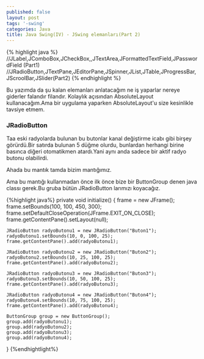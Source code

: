 ```yaml
---
published: false
layout: post
tags: '-swing'
categories: Java
title: Java Swing(IV) - JSwing elemanları(Part 2)
---
```

{% highlight java %}
//JLabel,JComboBox,JCheckBox,,JTextArea,JFormattedTextField,JPasswordField (Part1)
//JRadioButton,JTextPane,JEditorPane,JSpinner,JList,JTable,JProgressBar,JScroolBar,JSlider(Part2)
{% endhighlight %}

Bu yazımda da şu kalan elemanları anlatacağım ne iş yaparlar nereye giderler falandır filandır.
Kolaylık açısından AbsoluteLayout kullanacağım.Ama bir uygulama yaparken AbsoluteLayout'u size kesinlikle tavsiye etmem.


### JRadioButton

Taa eski radyolarda bulunan bu butonlar kanal değiştirme icabı gibi birşey görürdü.Bir satırda bulunan 5 düğme olurdu, bunlardan herhangi birine basınca diğeri otomatikmen atardı.Yani aynı anda sadece bir aktif radyo butonu olabilirdi.

Ahada bu mantık tamda bizim mantığımız.

Ama bu mantığı kullanmadan önce ilk önce bize bir ButtonGroup denen java classı gerek.Bu gruba bütün JRadioButton larımızı koyacağız.

{%highlight java%}
private void initialize() {
	frame = new JFrame();
	frame.setBounds(100, 100, 450, 300);
	frame.setDefaultCloseOperation(JFrame.EXIT_ON_CLOSE);
	frame.getContentPane().setLayout(null);
		
	JRadioButton radyoButonu1 = new JRadioButton("Buton1");
	radyoButonu1.setBounds(10, 0, 100, 25);
	frame.getContentPane().add(radyoButonu1);
		
	JRadioButton radyoButonu2 = new JRadioButton("Buton2");
	radyoButonu2.setBounds(10, 25, 100, 25);
	frame.getContentPane().add(radyoButonu2);
		
	JRadioButton radyoButonu3 = new JRadioButton("Buton3");
	radyoButonu3.setBounds(10, 50, 100, 25);
	frame.getContentPane().add(radyoButonu3);
		
	JRadioButton radyoButonu4 = new JRadioButton("Buton4");
	radyoButonu4.setBounds(10, 75, 100, 25);
	frame.getContentPane().add(radyoButonu4);
		
	ButtonGroup group = new ButtonGroup();
	group.add(radyoButonu1);
	group.add(radyoButonu2);
	group.add(radyoButonu3);
	group.add(radyoButonu4);
}
{%endhightlight%}
